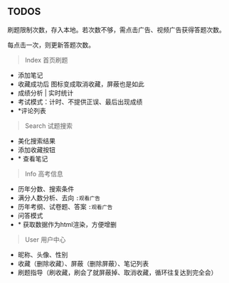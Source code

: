 ## TODOS

刷题限制次数，存入本地。若次数不够，需点击广告、视频广告获得答题次数。

每点击一次，则更新答题次数。

> Index 首页刷题
  - 添加笔记
  - 收藏成功后 图标变成取消收藏，屏蔽也是如此
  - 成绩分析 | 实时统计
  - 考试模式：计时、不提供正误、最后出现成绩
  - \*评论列表

> Search 试题搜索
  - 美化搜索结果
  - 添加收藏按钮
  - \* 查看笔记

> Info 高考信息
   - 历年分数、搜索条件
   - 满分人数分析、去向 `:观看广告`
   - 历年考纲、试卷题、答案 `:观看广告`
   - 问答模式
   - \* 获取数据作为html渲染，方便增删

> User 用户中心
   - 昵称、头像、性别
   - 收藏（删除收藏）、屏蔽（删除屏蔽）、笔记列表
   - 刷题指导（刷收藏，刷会了就屏蔽掉、取消收藏，循环往复达到完全会）
   